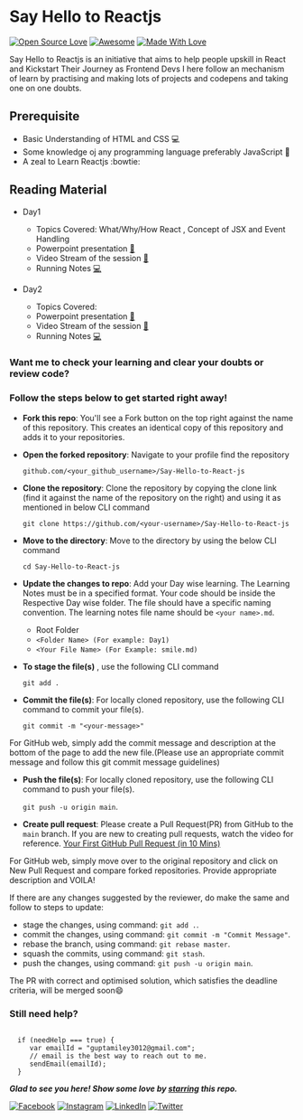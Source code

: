 # Say Hello to Reactjs 
[![Open Source Love](https://badges.frapsoft.com/os/v2/open-source.svg?v=103)](https://github.com/smilegupta)
[![Awesome](https://cdn.rawgit.com/sindresorhus/awesome/d7305f38d29fed78fa85652e3a63e154dd8e8829/media/badge.svg)](https://github.com/smilegupta) [![Made With Love](https://img.shields.io/badge/Made%20With-Love-orange.svg)](https://github.com/smilegupta)

Say Hello to Reactjs is an initiative that aims to help people upskill in React and Kickstart Their Journey as Frontend Devs
I here follow an mechanism of learn by practising and making lots of projects and codepens and taking one on one doubts.

## Prerequisite
 - Basic Understanding of HTML and CSS :computer:
 - Some knowledge oj any programming language preferably JavaScript :baby_chick:
 - A zeal to Learn Reactjs :bowtie:

## Reading Material 

  - Day1
      - Topics Covered: What/Why/How React , Concept of JSX and Event Handling
      - Powerpoint presentation [:floppy_disk:](https://www.slideshare.net/SmileGupta/say-hello-to-react-js-day-1)
      - Video Stream of the session [:movie_camera:](https://www.youtube.com/watch?v=qrfATCuqUqo&t=363s)
      - Running Notes [:computer:](https://del.dog/react-day1.txt)
      
  - Day2
      - Topics Covered: 
      - Powerpoint presentation [:floppy_disk:]()
      - Video Stream of the session [:movie_camera:](https://www.youtube.com/watch?v=TKy1NQtb5UY)
      - Running Notes [:computer:](https://del.dog/react-day2.txt)
      
      
 ### Want me to check your learning and clear your doubts or review code?
 
 ### Follow the steps below to get started right away!

- **Fork this repo**: You'll see a Fork button on the top right against the name of this repository. This creates an identical copy of this repository and adds it to your repositories.

- **Open the forked repository**: Navigate to your profile find the repository

  `github.com/<your_github_username>/Say-Hello-to-React-js`
  
- **Clone the repository**: Clone the repository by copying the clone link (find it against the name of the repository on the right) and using it as mentioned in below CLI command

  `git clone https://github.com/<your-username>/Say-Hello-to-React-js`

- **Move to the directory**: Move to the directory by using the below CLI command

  `cd Say-Hello-to-React-js`

- **Update the changes to repo**: Add your Day wise learning. The Learning Notes must be in a specified format. Your code should be inside the Respective Day wise folder. The file should have a specific naming convention. The learning notes file name should be `<your name>.md`.
  - Root Folder
   - `<Folder Name> (For example: Day1)`
   - `<Your File Name> (For Example: smile.md)`
   
- **To stage the file(s)** , use the following CLI command

  `git add .`

- **Commit the file(s)**: For locally cloned repository, use the following CLI command to commit your file(s).

  `git commit -m "<your-message>"`

 For GitHub web, simply add the commit message and description at the bottom of the page to add the new file.(Please use an appropriate commit message and follow this git commit  message guidelines)

- **Push the file(s)**: For locally cloned repository, use the following CLI command to push your file(s).

  `git push -u origin main`.

 - **Create pull request**: Please create a Pull Request(PR) from GitHub to the `main` branch. If you are new to creating pull requests, watch the video for reference. [Your First GitHub Pull Request (in 10 Mins)](https://www.youtube.com/watch?v=dSl_qnWO104)

For GitHub web, simply move over to the original repository and click on New Pull Request and compare forked repositories. Provide appropriate description and VOILA!

If there are any changes suggested by the reviewer, do make the same and follow to steps to update:

- stage the changes, using command: `git add .`.
- commit the changes, using command: `git commit -m "Commit Message"`.
- rebase the branch, using command: `git rebase master`.
- squash the commits, using command: `git stash`.
- push the changes, using command: `git push -u origin main`.

The PR with correct and optimised solution, which satisfies the deadline criteria, will be merged soon😄

### Still need help?

```

  if (needHelp === true) {
     var emailId = "guptamiley3012@gmail.com";
     // email is the best way to reach out to me.
     sendEmail(emailId);
  }

```

***Glad to see you here! Show some love by [starring](https://github.com/smilegupta/https://github.com/smilegupta/Say-Hello-to-React-js/) this repo.***

[![Facebook](https://img.shields.io/static/v1.svg?label=follow&message=@smileguptaaa&color=grey&logo=facebook&style=flat&logoColor=white&colorA=blue)](https://www.facebook.com/smileguptaaa)  [![Instagram](https://img.shields.io/static/v1.svg?label=follow&message=@smileguptaaa&color=grey&logo=instagram&style=flat&logoColor=white&colorA=blue)](https://www.instagram.com/smileguptaaa/) [![LinkedIn](https://img.shields.io/static/v1.svg?label=connect&message=@smilegupta&color=grey&logo=linkedin&style=flat&logoColor=white&colorA=blue)](https://www.linkedin.com/in/smilegupta/) [![Twitter](https://img.shields.io/static/v1.svg?label=connect&message=@smileguptaaa&color=grey&logo=twitter&style=flat&logoColor=white&colorA=blue)](https://twitter.com/smileguptaaa)
